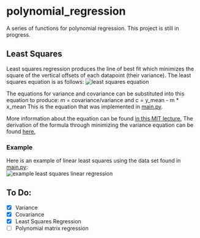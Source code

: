 # polynomial_regression
A series of functions for polynomial regression. This project is still in progress.

## Least Squares
Least squares regression produces the line of best fit which minimizes the square of the vertical offsets of each datapoint (their variance). The least squares equation is as follows:
![least squares equation](least_squares.png)

The equations for variance and covariance can be substituted into this equation to produce:
m = covariance/variance and c = y_mean - m * x_mean
This is the equation that was implemented in [main.py](main.py).

More information about the equation can be found [in this MIT lecture.](https://www.youtube.com/watch?v=YwZYSTQs-Hk) The derivation of the formula through minimizing the variance equation can be found [here.](https://docs.google.com/document/d/1vXgizn0Zz5VM_mTEfrRqwydfCyn0OY5DNlkieFLRU68/edit?usp=sharing)

### Example
Here is an example of linear least squares using the data set found in [main.py](main.py):  
![example least squares linear regression](iv_curve.png)

## To Do:
- [x] Variance
- [x] Covariance
- [x] Least Squares Regression
- [ ] Polynomial matrix regression